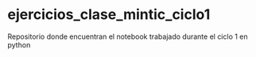# ejercicios_clase_mintic_ciclo1
Repositorio donde encuentran el notebook trabajado durante el ciclo 1 en python
